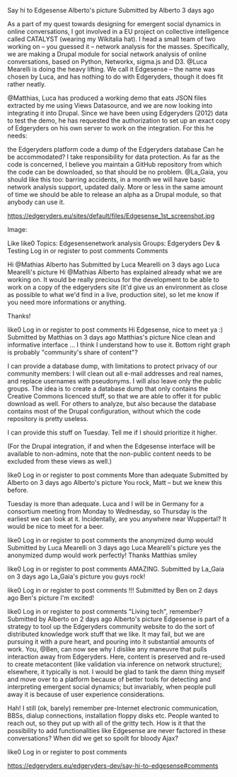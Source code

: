 Say hi to Edgesense
Alberto's picture
Submitted by Alberto 3 days ago

As a part of my quest towards designing for emergent social dynamics in online conversations, I got involved in a EU project on collective intelligence called CATALYST (wearing my Wikitalia hat). I head a small team of two working on – you guessed it – network analysis for the masses. Specifically, we are making a Drupal module for social network analysis of online conversations, based on Python, Networkx, sigma.js and D3. @Luca Mearelli is doing the heavy lifting. We call it Edgesense – the name was chosen by Luca, and has nothing to do with Edgeryders, though it does fit rather neatly.

@Matthias, Luca has produced a working demo that eats JSON files extracted by me using Views Datasource, and we are now looking into integrating it into Drupal. Since we have been using Edgeryders (2012) data to test the demo, he has requested the authorization to set up an exact copy of Edgeryders on his own server to work on the integration. For this he needs:

the Edgeryders platform code
a dump of the Edgeryders database
Can he be accommodated? I take responsibility for data protection. As far as the code is concerned, I believe you maintain a GitHub repository from which the code can be downloaded, so that should be no problem. @La_Gaia, you should like this too: barring accidents, in a month we will have basic network analysis support, updated daily. More or less in the same amount of time we should be able to release an alpha as a Drupal module, so that anybody can use it. 

 https://edgeryders.eu/sites/default/files/Edgesense_1st_screenshot.jpg

Image: 

Like
like0
Topics: 
Edgesensenetwork analysis
Groups: 
Edgeryders Dev & Testing
Log in or register to post comments
Comments

Hi @Mathias Alberto has
Submitted by Luca Mearelli on 3 days ago
Luca Mearelli's picture
Hi @Mathias Alberto has explained already what we are working on. It would be really precious for the development to be able to work on a copy of the edgeryders site (it'd give us an environment as close as possible to what we'd find in a live, production site), so let me know if you need more informations or anything.

Thanks!

like0
Log in or register to post comments
Hi Edgesense, nice to meet ya :)
Submitted by Matthias on 3 days ago
Matthias's picture
Nice clean and informative interface ... I think I understand how to use it. Bottom right graph is probably "community's share of content"?

I can provide a database dump, with limitations to protect privacy of our community members: I will clean out all e-mail addresses and real names, and replace usernames with pseudonyms. I will also leave only the public groups. The idea is to create a database dump that only contains the Creative Commons licenced stuff, so that we are able to offer it for public download as well. For others to analyze, but also because the database contains most of the Drupal configuration, without which the code repository is pretty useless.

I can provide this stuff on Tuesday. Tell me if I should prioritize it higher.

(For the Drupal integration, if and when the Edgesense interface will be available to non-admins, note that the non-public content needs to be excluded from these views as well.)

like0
Log in or register to post comments
More than adequate
Submitted by Alberto on 3 days ago
Alberto's picture
You rock, Matt – but we knew this before. 

Tuesday is more than adequate. Luca and I will be in Germany for a consortium meeting from Monday to Wednesday, so Thursday is the earliest we can look at it. Incidentally, are you anywhere near Wuppertal? It would be nice to meet for a beer.

like0
Log in or register to post comments
 the anonymized dump would
Submitted by Luca Mearelli on 3 days ago
Luca Mearelli's picture
yes the anonymized dump would work perfectly! Thanks Matthias smiley

like0
Log in or register to post comments
AMAZING.
Submitted by La_Gaia on 3 days ago
La_Gaia's picture
you guys rock!

like0
Log in or register to post comments
!!!
Submitted by Ben on 2 days ago
Ben's picture
I'm excited!

like0
Log in or register to post comments
"Living tech", remember?
Submitted by Alberto on 2 days ago
Alberto's picture
Edgesense is part of a strategy to tool up the Edgeryders community website to do the sort of distributed knowledge work stuff that we like. It may fail, but we are pursuing it with a pure heart, and pouring into it substantial amounts of work. You, @Ben, can now see why I dislike any maneuvre that pulls interaction away from Edgeryders. Here, content is preserved and re-used to create metacontent (like validation via inference on network structure); elsewhere, it typically is not. I would be glad to tank the damn thing myself and move over to a platform because of better tools for detecting and interpreting emergent social dynamics; but invariably, when people pull away it is because of user experience considerations.  

Hah! I still (ok, barely) remember pre-Internet electronic communication, BBSs, dialup connections, installation floppy disks etc. People wanted to reach out, so they put up with all of the gritty tech. How is it that the possibility to add functionalities like Edgesense are never factored in these conversations? When did we get so spoilt for bloody Ajax?

like0
Log in or register to post comments

<https://edgeryders.eu/edgeryders-dev/say-hi-to-edgesense#comments>